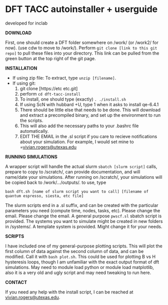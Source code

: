 
DFT TACC autoinstaller + userguide
=========================================================
developed for inclab

**DOWNLOAD**

First, one should create a DFT folder somewhere on /work/ (or /work2/ for now). (use cdw to move to /work/).
Perform `git clone [link to this git repo]` to pull these files into your directory. This link can be pulled from the green button at the top right of the git page. 


**INSTALLATION**
 - If using zip file:
To extract, type `unzip [filename]`.
 - If using git:
    1. git clone [https://etc etc.git]
    2. perform `cd dft-tacc-install` 
    3. To install, one should type (exactly) `. ./install.sh`
    4. If using ScN with hubbard +U, type 1 when it asks to install qe-6.4.1
    5. There should be little else that needs to be done. This will download and extract a precompiled binary, and set up the environment to run the scripts.
    6. This will also add the necessary paths to your .bashrc file automatically.
    7. EDIT THE EMAIL in the .sl script if you care to recieve notifications about your simulation. For example, I would set mine to =vivian.rogers@utexas.edu

**RUNNING SIMULATIONS**

A wrapper script will handle the actual slurm `sbatch [slurm script]` calls, prepare to copy to /scratch/, can provide documentation, and will name/date your simulations.
After running on /scratch/, your simulations will be copied back to /work/.../outputs/.  to use, type

    bash dft.sh [name of slurm script you want to call] [filename of quantum espresso, siesta, etc file]

The slurm scripts end in a .sl suffix, and can be created with the particular parameters you need (compute time, nodes, tasks, etc). Please change the email.
Please change the email.
A general purpose `pwscf.sl` sbatch script is provided.
The systems you want to simulate might be created in new folders in /systems/. A template system is provided. Might change it for your needs.



**SCRIPTS**

I have included one of my general-purpose plotting scripts. This will plot the first column of data against the second column of data, and can be modified.
Call it with `bash plot.sh`. This could be used for plotting B vs H hysteresis loops, though I am unfamiliar with the exact output format of dft simulations. May need to module load python or module load matplotlib, also it is a very old and ugly script and may need tweaking to run here.


**CONTACT**

If you need any help with the install script, I can be reached at vivian.rogers@utexas.edu. 
